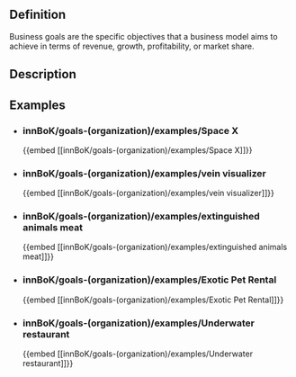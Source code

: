 
## Definition
Business goals are the specific objectives that a business model aims to achieve in terms of revenue, growth, profitability, or market share.
## Description
## Examples
- ### innBoK/goals-(organization)/examples/Space X
	{{embed [[innBoK/goals-(organization)/examples/Space X]]}}
- ### innBoK/goals-(organization)/examples/vein visualizer
	{{embed [[innBoK/goals-(organization)/examples/vein visualizer]]}}
- ### innBoK/goals-(organization)/examples/extinguished animals meat
	{{embed [[innBoK/goals-(organization)/examples/extinguished animals meat]]}}
- ### innBoK/goals-(organization)/examples/Exotic Pet Rental
	{{embed [[innBoK/goals-(organization)/examples/Exotic Pet Rental]]}}
- ### innBoK/goals-(organization)/examples/Underwater restaurant
	{{embed [[innBoK/goals-(organization)/examples/Underwater restaurant]]}}












